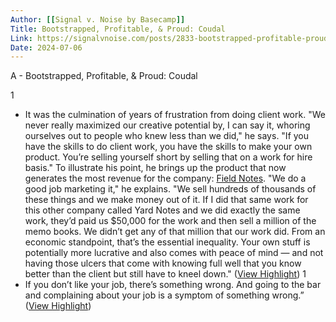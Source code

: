 ```yaml
---
Author: [[Signal v. Noise by Basecamp]]
Title: Bootstrapped, Profitable, & Proud: Coudal
Link: https://signalvnoise.com/posts/2833-bootstrapped-profitable-proud-coudal-
Date: 2024-07-06
---
```

A - Bootstrapped, Profitable, & Proud: Coudal

1
- It was the culmination of years of frustration from doing client work. "We never really maximized our creative potential by, I can say it, whoring ourselves out to people who knew less than we did," he says. "If you have the skills to do client work, you have the skills to make your own product. You’re selling yourself short by selling that on a work for hire basis."
  To illustrate his point, he brings up the product that now generates the most revenue for the company: [Field Notes](http://fieldnotesbrand.com/). "We do a good job marketing it," he explains. "We sell hundreds of thousands of these things and we make money out of it. If I did that same work for this other company called Yard Notes and we did exactly the same work, they’d paid us $50,000 for the work and then sell a million of the memo books. We didn’t get any of that million that our work did. From an economic standpoint, that’s the essential inequality. Your own stuff is potentially more lucrative and also comes with peace of mind — and not having those ulcers that come with knowing full well that you know better than the client but still have to kneel down." ([View Highlight](https://read.readwise.io/read/01hp7xk8wzz1gv9qk0kk4assfz))
1
- If you don’t like your job, there’s something wrong. And going to the bar and complaining about your job is a symptom of something wrong.” ([View Highlight](https://read.readwise.io/read/01hp7xmwm9zzpq02qypz7rhrfj))
